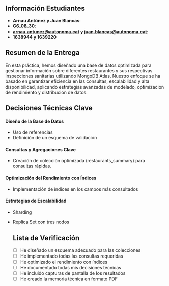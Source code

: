    ## Información Estudiantes

   - **Arnau Antúnez y Juan Blancas**:
   - **G6_08_30**: 
   - **arnau.antunez@autonoma.cat y juan.blancas@autonoma.cat**:
   - **1638944 y 1639220**

   ## Resumen de la Entrega

En esta práctica, hemos diseñado una base de datos optimizada para gestionar información sobre diferentes restaurantes y sus respectivas inspecciones sanitarias utilizando MongoDB Atlas. Nuestro enfoque se ha basado en garantizar eficiencia en las consultas, escalabilidad y alta disponibilidad, aplicando estrategias avanzadas de modelado, optimización de rendimiento y distribución de datos.

## Decisiones Técnicas Clave
#### Diseño de la Base de Datos
-  Uso de referencias 
- Definición de un esquema de validación
#### Consultas y Agregaciones Clave
- Creación de colección optimizada (restaurants_summary) para consultas rápidas.
#### Optimización del Rendimiento con Índices
- Implementación de índices en los campos más consultados
#### Estrategias de Escalabilidad
-  Sharding
-  Replica Set con tres nodos

   ## Lista de Verificación

   - [ ] He diseñado un esquema adecuado para las colecciones
   - [ ] He implementado todas las consultas requeridas
   - [ ] He optimizado el rendimiento con índices
   - [ ] He documentado todas mis decisiones técnicas
   - [ ] He incluido capturas de pantalla de los resultados
   - [ ] He creado la memoria técnica en formato PDF
